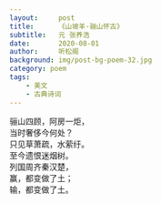 ```yaml
---
layout:     post
title:      《山坡羊·骊山怀古》
subtitle:   元 张养浩
date:       2020-08-01
author:     听松阁
background: img/post-bg-poem-32.jpg
category: poem
tags:
    - 美文
    - 古典诗词
---
```


骊山四顾，阿房一炬，<br>
当时奢侈今何处？<br>
只见草萧疏，水萦纡。<br>
至今遗恨迷烟树。<br>
列国周齐秦汉楚，<br>
赢，都变做了土；<br>
输，都变做了土。<br>
